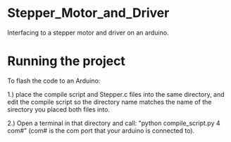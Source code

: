 # Stepper_Motor_and_Driver
Interfacing to a stepper motor and driver on an arduino.

# Running the project
To flash the code to an Arduino:

1.) place the compile script and Stepper.c files into the same directory, and edit the compile script so the directory name matches the name of the sirectory you placed both files into.

2.) Open a terminal in that directory and call: "python compile_script.py 4 com#" (com# is the com port that your arduino is connected to).
